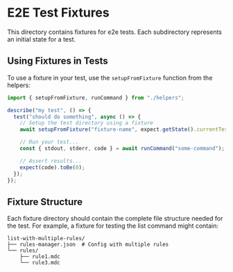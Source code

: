 # E2E Test Fixtures

This directory contains fixtures for e2e tests. Each subdirectory represents an initial state for a test.

## Using Fixtures in Tests

To use a fixture in your test, use the `setupFromFixture` function from the helpers:

```typescript
import { setupFromFixture, runCommand } from "./helpers";

describe("my test", () => {
  test("should do something", async () => {
    // Setup the test directory using a fixture
    await setupFromFixture("fixture-name", expect.getState().currentTestName);

    // Run your test...
    const { stdout, stderr, code } = await runCommand("some-command");

    // Assert results...
    expect(code).toBe(0);
  });
});
```

## Fixture Structure

Each fixture directory should contain the complete file structure needed for the test.
For example, a fixture for testing the list command might contain:

```
list-with-multiple-rules/
├── rules-manager.json  # Config with multiple rules
└── rules/
    ├── rule1.mdc
    └── rule3.mdc
```
